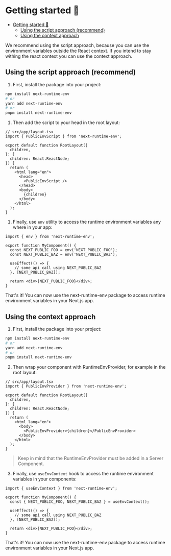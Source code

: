 # Getting started 🚀

- [Getting started 🚀](#getting-started-)
  - [Using the script approach (recommend)](#using-the-script-approach-recommend)
  - [Using the context approach](#using-the-context-approach)

We recommend using the script approach, because you can use the environment variables outside the React context. If you intend to stay withing the react context you can use the context approach.

## Using the script approach (recommend)

1. First, install the package into your project:

```bash
npm install next-runtime-env
# or
yarn add next-runtime-env
# or
pnpm install next-runtime-env
```

1. Then add the script to your head in the root layout:

```tsx
// src/app/layout.tsx
import { PublicEnvScript } from 'next-runtime-env';

export default function RootLayout({
  children,
}: {
  children: React.ReactNode;
}) {
  return (
    <html lang="en">
      <head>
        <PublicEnvScript />
      </head>
      <body>
        {children}
      </body>
    </html>
  );
}
```

1. Finally, use `env` utility to access the runtime environment variables any where in your app:

```tsx
import { env } from 'next-runtime-env';

export function MyComponent() {
  const NEXT_PUBLIC_FOO = env('NEXT_PUBLIC_FOO');
  const NEXT_PUBLIC_BAZ = env('NEXT_PUBLIC_BAZ');

  useEffect(() => {
    // some api call using NEXT_PUBLIC_BAZ
  }, [NEXT_PUBLIC_BAZ]);

  return <div>{NEXT_PUBLIC_FOO}</div>;
}
```

That's it! You can now use the next-runtime-env package to access runtime environment variables in your Next.js app.

## Using the context approach

1. First, install the package into your project:

```bash
npm install next-runtime-env
# or
yarn add next-runtime-env
# or
pnpm install next-runtime-env
```

2. Then wrap your component with RuntimeEnvProvider, for example in the root layout:

```tsx
// src/app/layout.tsx
import { PublicEnvProvider } from 'next-runtime-env';

export default function RootLayout({
  children,
}: {
  children: React.ReactNode;
}) {
  return (
    <html lang="en">
      <body>
        <PublicEnvProvider>{children}</PublicEnvProvider>
      </body>
    </html>
  );
}
```

> Keep in mind that the RuntimeEnvProvider must be added in a Server Component.

3. Finally, use `useEnvContext` hook to access the runtime environment variables in your components:

```tsx
import { useEnvContext } from 'next-runtime-env';

export function MyComponent() {
  const { NEXT_PUBLIC_FOO, NEXT_PUBLIC_BAZ } = useEnvContext();

  useEffect(() => {
    // some api call using NEXT_PUBLIC_BAZ
  }, [NEXT_PUBLIC_BAZ]);

  return <div>{NEXT_PUBLIC_FOO}</div>;
}
```

That's it! You can now use the next-runtime-env package to access runtime environment variables in your Next.js app.